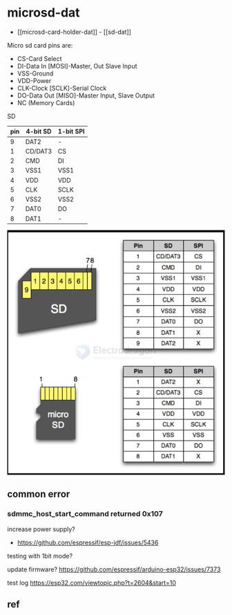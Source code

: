 
# microsd-dat

- [[microsd-card-holder-dat]] - [[sd-dat]]

Micro sd card pins are:

- CS-Card Select
- DI-Data In [MOSI]-Master, Out Slave Input
- VSS-Ground
- VDD-Power
- CLK-Clock [SCLK]-Serial Clock
- DO-Data Out [MISO]-Master Input, Slave Output
- NC (Memory Cards)

SD 

| pin | 4-bit SD | 1-bit SPI |
| --- | -------- | --------- |
| 9   | DAT2     | -         |
| 1   | CD/DAT3  | CS        |
| 2   | CMD      | DI        |
| 3   | VSS1     | VSS1      |
| 4   | VDD      | VDD       |
| 5   | CLK      | SCLK      |
| 6   | VSS2     | VSS2      |
| 7   | DAT0     | DO        |
| 8   | DAT1     | -         |


![](2025-03-14-18-43-47.png)


## common error 

### sdmmc_host_start_command returned 0x107

increase power supply? 
- https://github.com/espressif/esp-idf/issues/5436

testing with 1bit mode? 

update firmware? 
https://github.com/espressif/arduino-esp32/issues/7373

test log 
https://esp32.com/viewtopic.php?t=2604&start=10

## ref 

